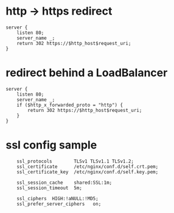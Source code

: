 # http -> https redirect
```
server {
	listen 80;
	server_name _;
	return 302 https://$http_host$request_uri;
}
```

# redirect behind a LoadBalancer
```
server {
	listen 80;
	server_name _;
	if ($http_x_forwarded_proto = "http") {
		return 302 https://$http_host$request_uri;
	}
}
```

# ssl config sample
```
	ssl_protocols        TLSv1 TLSv1.1 TLSv1.2;
	ssl_certificate      /etc/nginx/conf.d/self.crt.pem;
	ssl_certificate_key  /etc/nginx/conf.d/self.key.pem;

	ssl_session_cache    shared:SSL:1m;
	ssl_session_timeout  5m;

	ssl_ciphers  HIGH:!aNULL:!MD5;
	ssl_prefer_server_ciphers   on;
```